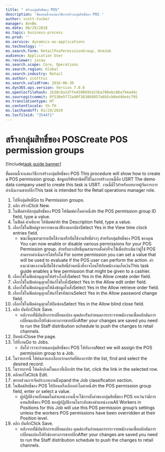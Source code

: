 ```yaml
---
title: " สร้างกลุ่มสิทธิ์ของ POS"
description: 'ขั้นตอนนี้จะแสดงวิธีการสร้างกลุ่มสิทธิ์ของ POS '
author: scott-tucker
manager: AnnBe
ms.date: 08/29/2018
ms.topic: business-process
ms.prod: ''
ms.service: dynamics-ax-applications
ms.technology: ''
ms.search.form: RetailPosPermissionGroup, HcmJob
audience: Application User
ms.reviewer: josaw
ms.search.scope: Core, Operations
ms.search.region: Global
ms.search.industry: Retail
ms.author: scotttuc
ms.search.validFrom: 2016-06-30
ms.dyn365.ops.version: Version 7.0.0
ms.openlocfilehash: 1b30c9a1d7fe4598695423ba700ebc88a794a49c
ms.sourcegitcommit: 0f530e5f72a40f383868957a6b5cb0e446e4c795
ms.translationtype: HT
ms.contentlocale: th-TH
ms.lasthandoff: 01/29/2019
ms.locfileid: "354471"
---
```

# <a name="create-pos-permission-groups"></a><span data-ttu-id="3a183-103"> สร้างกลุ่มสิทธิ์ของ POS</span><span class="sxs-lookup"><span data-stu-id="3a183-103">Create POS permission groups</span></span>

[!include[task guide banner](../includes/task-guide-banner.md)]

<span data-ttu-id="3a183-104">ขั้นตอนนี้จะแสดงวิธีการสร้างกลุ่มสิทธิ์ของ POS </span><span class="sxs-lookup"><span data-stu-id="3a183-104">This procedure will show how to create a POS permission group.</span></span> <span data-ttu-id="3a183-105">ข้อมูลบริษัทสาธิตที่ใช้ในการสร้างงานนี้คือ USRT </span><span class="sxs-lookup"><span data-stu-id="3a183-105">The demo data company used to create this task is USRT.</span></span> <span data-ttu-id="3a183-106">งานนี้มีไว้สำหรับบทบาทผู้จัดการการดำเนินงานขายปลีก</span><span class="sxs-lookup"><span data-stu-id="3a183-106">This task is intended for the Retail operations manager role.</span></span>

1. <span data-ttu-id="3a183-107">ไปที่กลุ่มสิทธิ์</span><span class="sxs-lookup"><span data-stu-id="3a183-107">Go to Permission groups.</span></span>
2. <span data-ttu-id="3a183-108">คลิก สร้าง</span><span class="sxs-lookup"><span data-stu-id="3a183-108">Click New.</span></span>
3. <span data-ttu-id="3a183-109">ในฟิลด์รหัสกลุ่มสิทธิ์ของ POS ให้พิมพ์ค่าใดค่าหนึ่ง</span><span class="sxs-lookup"><span data-stu-id="3a183-109">In the POS permission group ID field, type a value.</span></span>
4. <span data-ttu-id="3a183-110">ในฟิลด์ คำอธิบาย ให้พิมพ์ค่า</span><span class="sxs-lookup"><span data-stu-id="3a183-110">In the Description field, type a value.</span></span>
5. <span data-ttu-id="3a183-111">เลือกใช่ในฟิลด์ดูรายการของนาฬิกาตอกบัตร</span><span class="sxs-lookup"><span data-stu-id="3a183-111">Select Yes in the View time clock entries field.</span></span>
    * <span data-ttu-id="3a183-112">ขณะนี้คุณสามารถเปิดใช้งานหรือปิดใช้งานสิทธิ์ต่างๆ สำหรับกลุ่มสิทธิ์ของ POS ของคุณ </span><span class="sxs-lookup"><span data-stu-id="3a183-112">You can now enable or disable various permissions for your POS Permission group.</span></span> <span data-ttu-id="3a183-113">สำหรับบางสิทธิ์คุณสามารถตั้งค่าที่จะใช้เพื่อประเมินว่าผู้ใช้ POS สามารถดำเนินการได้หรือไม่ </span><span class="sxs-lookup"><span data-stu-id="3a183-113">For some permission you can set a value that will be used to evaluate if the POS user can perform the action.</span></span>  <span data-ttu-id="3a183-114">คำแนะนำของงานนี้เปิดใช้งานสิทธิ์ส่วนหนึ่งที่อาจโอนให้กับพนักงานเก็บเงิน</span><span class="sxs-lookup"><span data-stu-id="3a183-114">This task guide enables a few permission that might be given to a cashier.</span></span>  
6. <span data-ttu-id="3a183-115">เลือกใช่ในฟิลด์อนุญาตให้สร้างใบสั่ง</span><span class="sxs-lookup"><span data-stu-id="3a183-115">Select Yes in the Allow create order field.</span></span>
7. <span data-ttu-id="3a183-116">เลือกใช่ในฟิลด์อนุญาตให้แก้ไขใบสั่ง</span><span class="sxs-lookup"><span data-stu-id="3a183-116">Select Yes in the Allow edit order field.</span></span>
8. <span data-ttu-id="3a183-117">เลือกใช่ในฟิลด์อนุญาตให้ดึงข้อมูลใบสั่ง</span><span class="sxs-lookup"><span data-stu-id="3a183-117">Select Yes in the Allow retrieve order field.</span></span>
9. <span data-ttu-id="3a183-118">เลือกใช่ในฟิลด์อนุญาตให้แก้ไขรหัสผ่าน</span><span class="sxs-lookup"><span data-stu-id="3a183-118">Select Yes in the Allow password change field.</span></span>
10. <span data-ttu-id="3a183-119">เลือกใช่ในฟิลด์อนุญาตให้ปิดซ่อน</span><span class="sxs-lookup"><span data-stu-id="3a183-119">Select Yes in the Allow blind close field.</span></span>
11. <span data-ttu-id="3a183-120">คลิก บันทึก</span><span class="sxs-lookup"><span data-stu-id="3a183-120">Click Save.</span></span>
    * <span data-ttu-id="3a183-121">หลังจากที่มีบันทึกการเปลี่ยนแปลง คุณต้องรันกำหนดการกระจายพนักงานเพื่อผลักดันการเปลี่ยนแปลงไปยังช่องทางการขายปลีก</span><span class="sxs-lookup"><span data-stu-id="3a183-121">After your changes are saved you need to run the Staff distribution schedule to push the changes to retail channels.</span></span>  
12. <span data-ttu-id="3a183-122">ปิดหน้า</span><span class="sxs-lookup"><span data-stu-id="3a183-122">Close the page.</span></span>
13. <span data-ttu-id="3a183-123">ไปที่งาน</span><span class="sxs-lookup"><span data-stu-id="3a183-123">Go to Jobs.</span></span>
    * <span data-ttu-id="3a183-124">ถัดไป เราจะกำหนดกลุ่มสิทธิ์ของ POS ให้กับงาน</span><span class="sxs-lookup"><span data-stu-id="3a183-124">Next we will assign the POS permission group to a Job.</span></span>  
14. <span data-ttu-id="3a183-125">ในรายการนี้ ให้ค้นหาและเลือกเรกคอร์ดที่ต้องการ</span><span class="sxs-lookup"><span data-stu-id="3a183-125">In the list, find and select the desired record.</span></span>
15. <span data-ttu-id="3a183-126">ในรายการนี้ ให้คลิกลิงค์ในแถวที่เลือก</span><span class="sxs-lookup"><span data-stu-id="3a183-126">In the list, click the link in the selected row.</span></span>
16. <span data-ttu-id="3a183-127">คลิกแก้ไข</span><span class="sxs-lookup"><span data-stu-id="3a183-127">Click Edit.</span></span>
17. <span data-ttu-id="3a183-128">ขยายส่วนการจัดประเภทงาน</span><span class="sxs-lookup"><span data-stu-id="3a183-128">Expand the Job classification section.</span></span>
18. <span data-ttu-id="3a183-129">ในฟิลด์สิทธิ์ของ POS ให้ป้อนหรือเลือกค่าใดค่าหนึ่ง</span><span class="sxs-lookup"><span data-stu-id="3a183-129">In the POS permission group field, enter or select a value.</span></span>
    * <span data-ttu-id="3a183-130">ผู้ปฏิบัติงานทั้งหมดในตำแหน่งงานนี้จะใช้การตั้งค่าของกลุ่มสิทธิ์ของ POS ยกเว้นว่ามีการแทนสิทธิ์ของ POS ของผู้ปฏิบัติงานในระดับของตำแหน่งงาน</span><span class="sxs-lookup"><span data-stu-id="3a183-130">All Workers in Positions for this Job will use this POS permission group’s settings unless the workers POS permissions have been overridden at their Position level.</span></span>  
19. <span data-ttu-id="3a183-131">คลิก บันทึก</span><span class="sxs-lookup"><span data-stu-id="3a183-131">Click Save.</span></span>
    * <span data-ttu-id="3a183-132">หลังจากที่มีบันทึกการเปลี่ยนแปลง คุณต้องรันกำหนดการกระจายพนักงานเพื่อผลักดันการเปลี่ยนแปลงไปยังช่องทางการขายปลีก</span><span class="sxs-lookup"><span data-stu-id="3a183-132">After your changes are saved you need to run the Staff distribution schedule to push the changes to retail channels.</span></span>  

